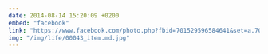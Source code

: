 ```yaml
---
date: 2014-08-14 15:20:09 +0200
embed: "facebook"
link: "https://www.facebook.com/photo.php?fbid=701529596584641&set=a.701530316584569.1073741829.100001828228976&type=3&theater"
img: "/img/life/00043_item.md.jpg"
---
```

